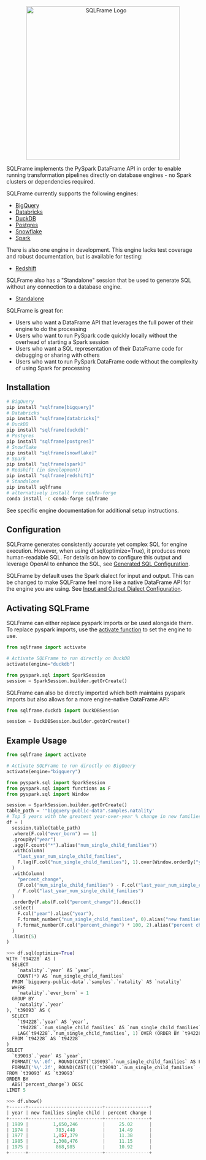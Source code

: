 <div align="center">
  <img src="https://sqlframe.readthedocs.io/en/stable/docs/images/sqlframe_logo.png" alt="SQLFrame Logo" width="400"/>
</div>

SQLFrame implements the PySpark DataFrame API in order to enable running transformation pipelines directly on database engines - no Spark clusters or dependencies required.

SQLFrame currently supports the following engines:

* [BigQuery](https://sqlframe.readthedocs.io/en/stable/bigquery/)
* [Databricks](https://sqlframe.readthedocs.io/en/stable/databricks)
* [DuckDB](https://sqlframe.readthedocs.io/en/stable/duckdb)
* [Postgres](https://sqlframe.readthedocs.io/en/stable/postgres)
* [Snowflake](https://sqlframe.readthedocs.io/en/stable/snowflake)
* [Spark](https://sqlframe.readthedocs.io/en/stable/spark)

There is also one engine in development. This engine lacks test coverage and robust documentation, but is available for testing:

* [Redshift](https://sqlframe.readthedocs.io/en/stable/redshift)


SQLFrame also has a "Standalone" session that be used to generate SQL without any connection to a database engine.

* [Standalone](https://sqlframe.readthedocs.io/en/stable/standalone)

SQLFrame is great for:

* Users who want a DataFrame API that leverages the full power of their engine to do the processing
* Users who want to run PySpark code quickly locally without the overhead of starting a Spark session
* Users who want a SQL representation of their DataFrame code for debugging or sharing with others
* Users who want to run PySpark DataFrame code without the complexity of using Spark for processing

## Installation

```bash
# BigQuery
pip install "sqlframe[bigquery]"
# Databricks
pip install "sqlframe[databricks]"
# DuckDB
pip install "sqlframe[duckdb]"
# Postgres
pip install "sqlframe[postgres]"
# Snowflake
pip install "sqlframe[snowflake]"
# Spark
pip install "sqlframe[spark]"
# Redshift (in development)
pip install "sqlframe[redshift]"
# Standalone
pip install sqlframe
# alternatively install from conda-forge
conda install -c conda-forge sqlframe
```

See specific engine documentation for additional setup instructions.

## Configuration

SQLFrame generates consistently accurate yet complex SQL for engine execution. 
However, when using df.sql(optimize=True), it produces more human-readable SQL. 
For details on how to configure this output and leverage OpenAI to enhance the SQL, see [Generated SQL Configuration](https://sqlframe.readthedocs.io/en/stable/configuration/#generated-sql).

SQLFrame by default uses the Spark dialect for input and output.
This can be changed to make SQLFrame feel more like a native DataFrame API for the engine you are using.
See [Input and Output Dialect Configuration](https://sqlframe.readthedocs.io/en/stable/configuration/#input-and-output-dialect).

## Activating SQLFrame

SQLFrame can either replace pyspark imports or be used alongside them.
To replace pyspark imports, use the [activate function](https://sqlframe.readthedocs.io/en/stable/configuration/#activating-sqlframe) to set the engine to use.

```python
from sqlframe import activate

# Activate SQLFrame to run directly on DuckDB
activate(engine="duckdb")

from pyspark.sql import SparkSession
session = SparkSession.builder.getOrCreate()
```

SQLFrame can also be directly imported which both maintains pyspark imports but also allows for a more engine-native DataFrame API:

```python
from sqlframe.duckdb import DuckDBSession

session = DuckDBSession.builder.getOrCreate()
```

## Example Usage

```python
from sqlframe import activate

# Activate SQLFrame to run directly on BigQuery
activate(engine="bigquery")

from pyspark.sql import SparkSession
from pyspark.sql import functions as F
from pyspark.sql import Window

session = SparkSession.builder.getOrCreate()
table_path = '"bigquery-public-data".samples.natality'
# Top 5 years with the greatest year-over-year % change in new families with single child
df = (
  session.table(table_path)
  .where(F.col("ever_born") == 1)
  .groupBy("year")
  .agg(F.count("*").alias("num_single_child_families"))
  .withColumn(
    "last_year_num_single_child_families",
    F.lag(F.col("num_single_child_families"), 1).over(Window.orderBy("year"))
  )
  .withColumn(
    "percent_change",
    (F.col("num_single_child_families") - F.col("last_year_num_single_child_families"))
    / F.col("last_year_num_single_child_families")
  )
  .orderBy(F.abs(F.col("percent_change")).desc())
  .select(
    F.col("year").alias("year"),
    F.format_number("num_single_child_families", 0).alias("new families single child"),
    F.format_number(F.col("percent_change") * 100, 2).alias("percent change"),
  )
  .limit(5)
)
```
```python
>>> df.sql(optimize=True)
WITH `t94228` AS (
  SELECT
    `natality`.`year` AS `year`,
    COUNT(*) AS `num_single_child_families`
  FROM `bigquery-public-data`.`samples`.`natality` AS `natality`
  WHERE
    `natality`.`ever_born` = 1
  GROUP BY
    `natality`.`year`
), `t39093` AS (
  SELECT
    `t94228`.`year` AS `year`,
    `t94228`.`num_single_child_families` AS `num_single_child_families`,
    LAG(`t94228`.`num_single_child_families`, 1) OVER (ORDER BY `t94228`.`year`) AS `last_year_num_single_child_families`
  FROM `t94228` AS `t94228`
)
SELECT
  `t39093`.`year` AS `year`,
  FORMAT('%\'.0f', ROUND(CAST(`t39093`.`num_single_child_families` AS FLOAT64), 0)) AS `new families single child`,
  FORMAT('%\'.2f', ROUND(CAST((((`t39093`.`num_single_child_families` - `t39093`.`last_year_num_single_child_families`) / `t39093`.`last_year_num_single_child_families`) * 100) AS FLOAT64), 2)) AS `percent change`
FROM `t39093` AS `t39093`
ORDER BY
  ABS(`percent_change`) DESC
LIMIT 5
```
```python
>>> df.show()
+------+---------------------------+----------------+
| year | new families single child | percent change |
+------+---------------------------+----------------+
| 1989 |         1,650,246         |     25.02      |
| 1974 |          783,448          |     14.49      |
| 1977 |         1,057,379         |     11.38      |
| 1985 |         1,308,476         |     11.15      |
| 1975 |          868,985          |     10.92      |
+------+---------------------------+----------------+
```

